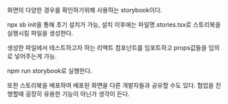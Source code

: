 화면의 다양한 경우를 확인하기위해 사용하는 storybook이다.

npx sb init을 통해 초기 설치가 가능, 설치 이후에는 파일명.stories.tsx로 스토리북을 실행시킬 파일을 생성한다.

생성한 파일에서 테스트하고자 하는 리액트 컴포넌트를 임포트하고 props값들을 임의로 넣어주는게 가능.

npm run storybook로 실행한다.

또한 스토리북을 배포하여 배포된 화면을 다른 개발자들과 공유할 수도 있다. 협업을 진행할때 굉장히 유용한 기능이 아닌가 생각이 든다.